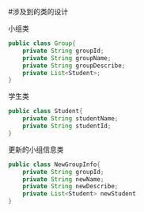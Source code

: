#涉及到的类的设计

小组类

~~~~Java
public class Group{	private String groupId;	private String groupName;	private String groupDescribe;	private List<Student>;}
~~~~学生类~~~~Javapublic class Student{	private String studentName;	private String studentId;}
~~~~更新的小组信息类~~~~Javapublic class NewGroupInfo{	private String groupId;	private String newName;	private String newDescribe;	private List<Student> newStudent}
~~~~